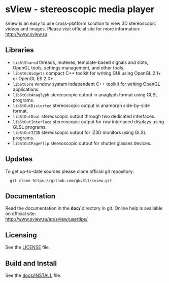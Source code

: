 sView - stereoscopic media player
=================================

sView is an easy to use cross-platform solution to view 3D stereoscopic videos and images.
Please visit official site for more information:<br/>
http://www.sview.ru

## Libraries

* `libStShared` threads, mutexes, template-based signals and slots, OpenGL tools, settings management, and other tools.
* `libStGLWidgets` compact C++ toolkit for writing GUI using OpenGL 2.1+ or OpenGL ES 2.0+.
* `libStCore` window system independent C++ toolkit for writing OpenGL applications.
* `libStOutAnaglyph` stereoscopic output in anaglyph format using GLSL programs.
* `libStOutDistorted` stereoscopic output in anamorph side-by-side format.
* `libStOutDual` stereoscopic output through two dedicated interfaces.
* `libStOutInterlace` stereoscopic output for row interlaced displays using GLSL programs.
* `libStOutIZ3D` stereoscopic output for iZ3D monitors using GLSL programs.
* `libStOutPageFlip` stereoscopic output for shutter glasses devices.

## Updates

To get up-to-date sources please clone official git repository:
~~~~~
  git clone https://github.com/gkv311/sview.git
~~~~~

## Documentation

Read the documentation in the **doc/** directory in git.
Online help is available on official site:<br/>
http://www.sview.ru/en/sview/usertips/

## Licensing

See the [LICENSE](LICENSE.md) file.

## Build and Install

See the [docs/INSTALL](docs/INSTALL.md) file.
